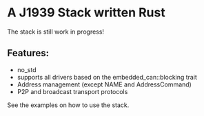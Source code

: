 # A J1939 Stack written Rust

The stack is still work in progress!

## Features:
- no_std
- supports all drivers based on the embedded_can::blocking trait 
- Address management (except NAME and AddressCommand)
- P2P and broadcast transport protocols

See the examples on how to use the stack.